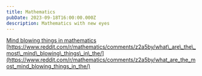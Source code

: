 ```yaml
---
title: Mathematics
pubDate: 2023-09-18T16:00:00.000Z
description: Mathematics with new eyes
---
```


[Mind blowing things in mathematics ](https://www.reddit.com/r/mathematics/comments/z2a5by/what_are_the_most_mind_blowing_things_in_the/)[https://www.reddit.com/r/mathematics/comments/z2a5by/what\_are\_the\_most\_mind\_blowing\_things\_in\_the/](https://www.reddit.com/r/mathematics/comments/z2a5by/what_are_the_most_mind_blowing_things_in_the/)
